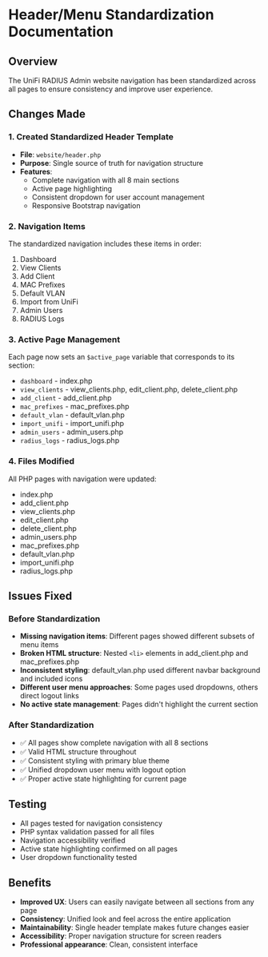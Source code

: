 # Header/Menu Standardization Documentation

## Overview
The UniFi RADIUS Admin website navigation has been standardized across all pages to ensure consistency and improve user experience.

## Changes Made

### 1. Created Standardized Header Template
- **File**: `website/header.php`
- **Purpose**: Single source of truth for navigation structure
- **Features**:
  - Complete navigation with all 8 main sections
  - Active page highlighting
  - Consistent dropdown for user account management
  - Responsive Bootstrap navigation

### 2. Navigation Items
The standardized navigation includes these items in order:
1. Dashboard
2. View Clients  
3. Add Client
4. MAC Prefixes
5. Default VLAN
6. Import from UniFi
7. Admin Users
8. RADIUS Logs

### 3. Active Page Management
Each page now sets an `$active_page` variable that corresponds to its section:
- `dashboard` - index.php
- `view_clients` - view_clients.php, edit_client.php, delete_client.php
- `add_client` - add_client.php
- `mac_prefixes` - mac_prefixes.php
- `default_vlan` - default_vlan.php
- `import_unifi` - import_unifi.php
- `admin_users` - admin_users.php
- `radius_logs` - radius_logs.php

### 4. Files Modified
All PHP pages with navigation were updated:
- index.php
- add_client.php
- view_clients.php
- edit_client.php
- delete_client.php
- admin_users.php
- mac_prefixes.php
- default_vlan.php
- import_unifi.php
- radius_logs.php

## Issues Fixed

### Before Standardization
- **Missing navigation items**: Different pages showed different subsets of menu items
- **Broken HTML structure**: Nested `<li>` elements in add_client.php and mac_prefixes.php
- **Inconsistent styling**: default_vlan.php used different navbar background and included icons
- **Different user menu approaches**: Some pages used dropdowns, others direct logout links
- **No active state management**: Pages didn't highlight the current section

### After Standardization
- ✅ All pages show complete navigation with all 8 sections
- ✅ Valid HTML structure throughout
- ✅ Consistent styling with primary blue theme
- ✅ Unified dropdown user menu with logout option
- ✅ Proper active state highlighting for current page

## Testing
- All pages tested for navigation consistency
- PHP syntax validation passed for all files
- Navigation accessibility verified
- Active state highlighting confirmed on all pages
- User dropdown functionality tested

## Benefits
- **Improved UX**: Users can easily navigate between all sections from any page
- **Consistency**: Unified look and feel across the entire application
- **Maintainability**: Single header template makes future changes easier
- **Accessibility**: Proper navigation structure for screen readers
- **Professional appearance**: Clean, consistent interface